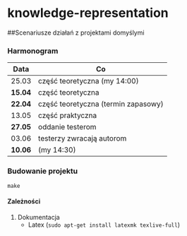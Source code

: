# knowledge-representation
##Scenariusze działań z projektami domyślymi

### Harmonogram


| Data                | Co             |
|--------------------|--------            |
|25.03|  część teoretyczna (my 14:00)|
|**15.04**| część teoretyczna | 
|**22.04**| część teoretyczna (termin zapasowy) |
|13.05| część praktyczna|
|**27.05**| oddanie testerom|
|03.06| testerzy zwracają autorom|
|**10.06**| (my 14:30)|

### Budowanie projektu
	make

#### Zależności

1. Dokumentacja
	- Latex (`sudo apt-get install latexmk texlive-full`)

		
